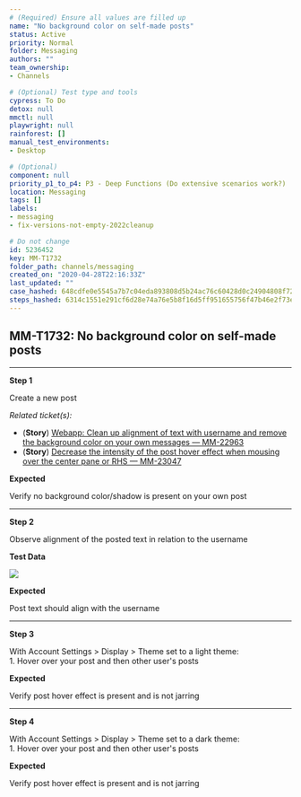```yaml
---
# (Required) Ensure all values are filled up
name: "No background color on self-made posts"
status: Active
priority: Normal
folder: Messaging
authors: ""
team_ownership: 
- Channels

# (Optional) Test type and tools
cypress: To Do
detox: null
mmctl: null
playwright: null
rainforest: []
manual_test_environments: 
- Desktop

# (Optional)
component: null
priority_p1_to_p4: P3 - Deep Functions (Do extensive scenarios work?)
location: Messaging
tags: []
labels: 
- messaging
- fix-versions-not-empty-2022cleanup

# Do not change
id: 5236452
key: MM-T1732
folder_path: channels/messaging
created_on: "2020-04-28T22:16:33Z"
last_updated: ""
case_hashed: 648cdfe0e5545a7b7c04eda893808d5b24ac76c60428d0c24904808f72cbd2872eb3bff5bbd5e6fe42c8cceda4eb5e8b
steps_hashed: 6314c1551e291cf6d28e74a76e5b8f16d5ff951655756f47b46e2f73ea6247a8a0d0afbb305d7324d83d9d1f59e66201
---
```


## MM-T1732: No background color on self-made posts

---

**Step 1**

Create a new post

_Related ticket(s):_

- (**Story**) [Webapp: Clean up alignment of text with username and remove the background color on your own messages — MM-22963](https://mattermost.atlassian.net/browse/MM-22963)
- (**Story**) [Decrease the intensity of the post hover effect when mousing over the center pane or RHS — MM-23047](https://mattermost.atlassian.net/browse/MM-23047)

**Expected**

Verify no background color/shadow is present on your own post

---

**Step 2**

Observe alignment of the posted text in relation to the username

**Test Data**

![](https://smartbear-tm4j-prod-us-west-2-attachment-rich-text.s3.us-west-2.amazonaws.com/embedded-f3277290f945470c4add5d21ef3dc7ca7b74388fc7152bfb6b99ae58c66a95a8-1588111962857-Screen+Shot+2020-04-28+at+6.03.29+PM.png)

**Expected**

Post text should align with the username

---

**Step 3**

With Account Settings > Display > Theme set to a light theme:\
1\. Hover over your post and then other user's posts

**Expected**

Verify post hover effect is present and is not jarring

---

**Step 4**

With Account Settings > Display > Theme set to a dark theme:\
1\. Hover over your post and then other user's posts

**Expected**

Verify post hover effect is present and is not jarring

